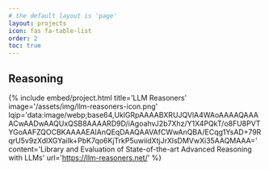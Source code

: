 ```yaml
---
# the default layout is 'page'
layout: projects
icon: fas fa-table-list
order: 2
toc: true
---
```


## Reasoning
{% include embed/project.html title='LLM Reasoners'
                              image='/assets/img/llm-reasoners-icon.png'
                              lqip='data:image/webp;base64,UklGRpAAAABXRUJQVlA4WAoAAAAQAAAACwAADwAAQUxQSB8AAAARD9D/iAgoahvJ2b7Xhz/Y1X4PQkT/o8FU8PVTYGoAAFZQOCBKAAAAEAIAnQEqDAAQAAVAfCWwAnQBA/ECqg1YsAD+79RqrU5v9zXdlXGYaiIk+PbK7qo6KjTrkP5uwiidXtjJrXlsDMVwXi35AAQMAAA='
                              content='Library and Evaluation of State-of-the-art Advanced Reasoning with LLMs'
                              url='https://llm-reasoners.net/' %}
